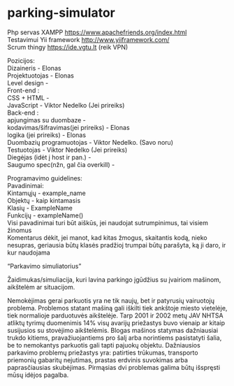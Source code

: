 # parking-simulator
Php servas XAMPP https://www.apachefriends.org/index.html  
Testavimui Yii framework http://www.yiiframework.com/  
Scrum thingy https://ide.vgtu.lt (reik VPN)  

Pozicijos:  
	Dizaineris - Elonas  
	Projektuotojas - Elonas  
	Level design -  
	Front-end :  
		CSS + HTML -  
		JavaScript - Viktor Nedelko (Jei prireiks)  
	Back-end :  
	apjungimas su duombaze -  
	kodavimas/šifravimas(jei prireiks) - Elonas  
	logika (jei prireiks) - Elonas  
	Duombazių programuotojas - Viktor Nedelko. (Savo noru)  
	Testuotojas - Viktor Nedelko (Jei prireiks)  
	Diegėjas (idėt į host ir pan.) -  
	Saugumo spec(nžn, gal čia overkill) -  


Programavimo guidelines:  
	Pavadinimai:  
		Kintamųjų 	- example_name  
		Objektų 	- kaip kintamasis  
		Klasių		- ExampleName  
		Funkcijų	- exampleName()  
	Visi pavadinimai turi būt aiškūs, jei naudojat sutrumpinimus, tai visiem žinomus  
	Komentarus dėkit, jei manot, kad kitas žmogus, skaitantis kodą, nieko nesupras, geriausia būtų klasės pradžioj trumpai būtų parašyta, ką ji daro, ir kur naudojama  


“Parkavimo simuliatorius”  

Žaidimukas/simuliacija, kuri lavina parkingo įgūdžius su įvairiom mašinom, aikštelėm ar situacijom.  

Nemokėjimas gerai parkuotis yra ne tik naujų, bet ir patyrusių vairuotojų problema. Problemos statant mašiną gali iškilti tiek ankštoje miesto vietelėje, tiek normalioje parduotuvės aikštelėje. Tarp 2001 ir 2002 metų JAV NHTSA atliktų tyrimų duomenimis 14% visų avarijų priežastys buvo vienaip ar kitaip susijusios su stovėjimo aikštelėmis. 
Blogas mašinos statymas dažniausiai trukdo kitiems, pravažiuojantiems pro šalį arba norintiems pasistatyti šalia, be to nemokantys parkuotis gali tapti pajuokų objektu.
Dažniausios parkavimo problemų priežastys yra: patirties trūkumas, transporto priemonių gabaritų nejutimas, prastas erdvinis suvokimas arba paprasčiausias skubėjimas. Pirmąsias dvi problemas galima būtų išspręsti mūsų idėjos pagalba.
